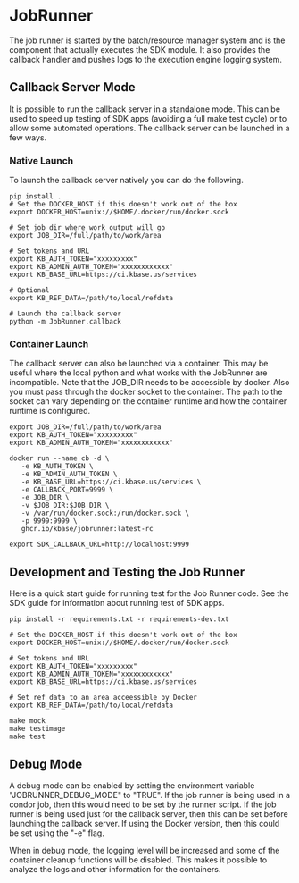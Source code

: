 # JobRunner

The job runner is started by the batch/resource manager system and is the component that actually executes the SDK module.  It also provides the callback handler and pushes logs to the execution engine logging system.

## Callback Server Mode

It is possible to run the callback server in a standalone mode.  This can be used to speed up
testing of SDK apps (avoiding a full make test cycle) or to allow some automated operations.
The callback server can be launched in a few ways.

### Native Launch

To launch the callback server natively you can do the following.

```
pip install .
# Set the DOCKER_HOST if this doesn't work out of the box
export DOCKER_HOST=unix://$HOME/.docker/run/docker.sock

# Set job dir where work output will go
export JOB_DIR=/full/path/to/work/area

# Set tokens and URL
export KB_AUTH_TOKEN="xxxxxxxxx"
export KB_ADMIN_AUTH_TOKEN="xxxxxxxxxxxx"
export KB_BASE_URL=https://ci.kbase.us/services

# Optional
export KB_REF_DATA=/path/to/local/refdata

# Launch the callback server
python -m JobRunner.callback
```

### Container Launch

The callback server can also be launched via a container.  This may be useful
where the local python and what works with the JobRunner are incompatible.
Note that the JOB_DIR needs to be accessible by docker.  Also you must pass through
the docker socket to the container.  The path to the socket can vary depending on
the container runtime and how the container runtime is configured.

```
export JOB_DIR=/full/path/to/work/area
export KB_AUTH_TOKEN="xxxxxxxxx"
export KB_ADMIN_AUTH_TOKEN="xxxxxxxxxxxx"

docker run --name cb -d \
   -e KB_AUTH_TOKEN \
   -e KB_ADMIN_AUTH_TOKEN \
   -e KB_BASE_URL=https://ci.kbase.us/services \
   -e CALLBACK_PORT=9999 \
   -e JOB_DIR \
   -v $JOB_DIR:$JOB_DIR \
   -v /var/run/docker.sock:/run/docker.sock \
   -p 9999:9999 \
   ghcr.io/kbase/jobrunner:latest-rc

export SDK_CALLBACK_URL=http://localhost:9999
```

## Development and Testing the Job Runner

Here is a quick start guide for running test for the Job Runner code.
See the SDK guide for information about running test of SDK apps.

```
pip install -r requirements.txt -r requirements-dev.txt

# Set the DOCKER_HOST if this doesn't work out of the box
export DOCKER_HOST=unix://$HOME/.docker/run/docker.sock

# Set tokens and URL
export KB_AUTH_TOKEN="xxxxxxxxx"
export KB_ADMIN_AUTH_TOKEN="xxxxxxxxxxxx"
export KB_BASE_URL=https://ci.kbase.us/services

# Set ref data to an area acceessible by Docker
export KB_REF_DATA=/path/to/local/refdata

make mock
make testimage
make test
```

## Debug Mode

A debug mode can be enabled by setting the environment variable "JOBRUNNER_DEBUG_MODE" to "TRUE".
If the job runner is being used in a condor job, then this would need to be set by the runner script.
If the job runner is being used just for the callback server, then this can be set before launching
the callback server.  If using the Docker version, then this could be set using the "-e" flag.

When in debug mode, the logging level will be increased and some of the container cleanup functions
will be disabled.  This makes it possible to analyze the logs and other information for the containers.
